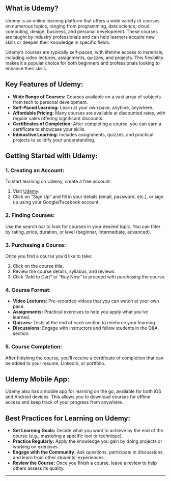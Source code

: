 ## What is Udemy?

Udemy is an online learning platform that offers a wide variety of courses on numerous topics, ranging from programming, data science, cloud computing, design, business, and personal development. These courses are taught by industry professionals and can help learners acquire new skills or deepen their knowledge in specific fields.

Udemy’s courses are typically self-paced, with lifetime access to materials, including video lectures, assignments, quizzes, and projects. This flexibility makes it a popular choice for both beginners and professionals looking to enhance their skills.

## Key Features of Udemy:
- **Wide Range of Courses:** Courses available on a vast array of subjects from tech to personal development.
- **Self-Paced Learning:** Learn at your own pace, anytime, anywhere.
- **Affordable Pricing:** Many courses are available at discounted rates, with regular sales offering significant discounts.
- **Certificates of Completion:** After completing a course, you can earn a certificate to showcase your skills.
- **Interactive Learning:** Includes assignments, quizzes, and practical projects to solidify your understanding.

## Getting Started with Udemy:

### 1. **Creating an Account:**
To start learning on Udemy, create a free account:
1. Visit [Udemy](https://www.udemy.com).
2. Click on “Sign Up” and fill in your details (email, password, etc.), or sign up using your Google/Facebook account.

### 2. **Finding Courses:**
Use the search bar to look for courses in your desired topic. You can filter by rating, price, duration, or level (beginner, intermediate, advanced).

### 3. **Purchasing a Course:**
Once you find a course you’d like to take:
1. Click on the course title.
2. Review the course details, syllabus, and reviews.
3. Click “Add to Cart” or “Buy Now” to proceed with purchasing the course.

### 4. **Course Format:**
- **Video Lectures:** Pre-recorded videos that you can watch at your own pace.
- **Assignments:** Practical exercises to help you apply what you’ve learned.
- **Quizzes:** Tests at the end of each section to reinforce your learning.
- **Discussions:** Engage with instructors and fellow students in the Q&A section.

### 5. **Course Completion:**
After finishing the course, you’ll receive a certificate of completion that can be added to your resume, LinkedIn, or portfolio.

## Udemy Mobile App:
Udemy also has a mobile app for learning on the go, available for both iOS and Android devices. This allows you to download courses for offline access and keep track of your progress from anywhere.

## Best Practices for Learning on Udemy:
- **Set Learning Goals:** Decide what you want to achieve by the end of the course (e.g., mastering a specific tool or technique).
- **Practice Regularly:** Apply the knowledge you gain by doing projects or working on exercises.
- **Engage with the Community:** Ask questions, participate in discussions, and learn from other students’ experiences.
- **Review the Course:** Once you finish a course, leave a review to help others assess its quality.

---
